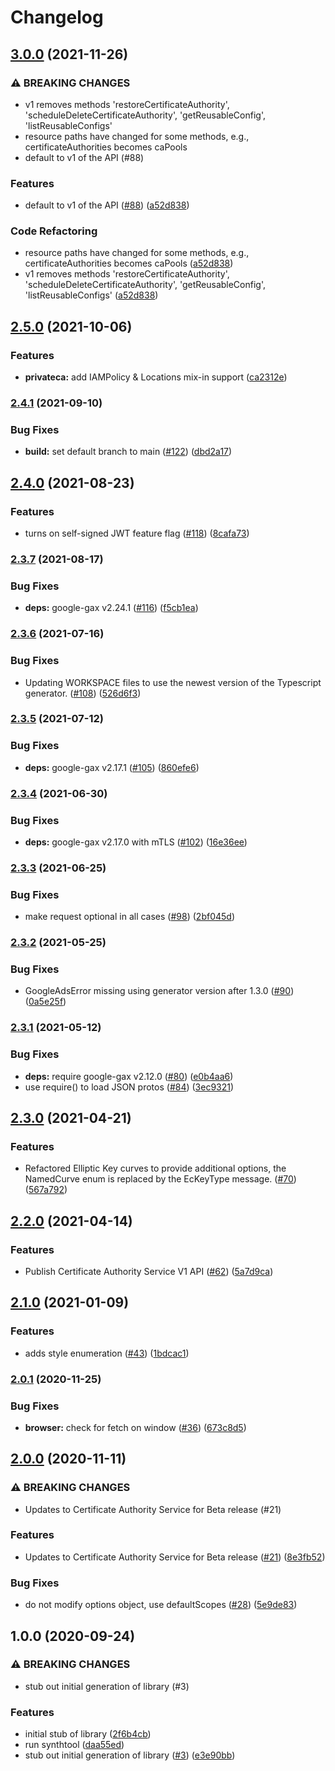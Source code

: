 # Changelog

## [3.0.0](https://www.github.com/googleapis/nodejs-security-private-ca/compare/v2.5.0...v3.0.0) (2021-11-26)


### ⚠ BREAKING CHANGES

* v1 removes methods 'restoreCertificateAuthority', 'scheduleDeleteCertificateAuthority', 'getReusableConfig', 'listReusableConfigs'
* resource paths have changed for some methods, e.g., certificateAuthorities becomes caPools
* default to v1 of the API (#88)

### Features

* default to v1 of the API ([#88](https://www.github.com/googleapis/nodejs-security-private-ca/issues/88)) ([a52d838](https://www.github.com/googleapis/nodejs-security-private-ca/commit/a52d8381e371f73ef21b22a8faa389235c58c5a8))


### Code Refactoring

* resource paths have changed for some methods, e.g., certificateAuthorities becomes caPools ([a52d838](https://www.github.com/googleapis/nodejs-security-private-ca/commit/a52d8381e371f73ef21b22a8faa389235c58c5a8))
* v1 removes methods 'restoreCertificateAuthority', 'scheduleDeleteCertificateAuthority', 'getReusableConfig', 'listReusableConfigs' ([a52d838](https://www.github.com/googleapis/nodejs-security-private-ca/commit/a52d8381e371f73ef21b22a8faa389235c58c5a8))

## [2.5.0](https://www.github.com/googleapis/nodejs-security-private-ca/compare/v2.4.1...v2.5.0) (2021-10-06)


### Features

* **privateca:** add IAMPolicy & Locations mix-in support ([ca2312e](https://www.github.com/googleapis/nodejs-security-private-ca/commit/ca2312e60999e6068f92405922f1df1737d8a1ed))

### [2.4.1](https://www.github.com/googleapis/nodejs-security-private-ca/compare/v2.4.0...v2.4.1) (2021-09-10)


### Bug Fixes

* **build:** set default branch to main ([#122](https://www.github.com/googleapis/nodejs-security-private-ca/issues/122)) ([dbd2a17](https://www.github.com/googleapis/nodejs-security-private-ca/commit/dbd2a1722f5624cbe4d7533e4a537c645cc87659))

## [2.4.0](https://www.github.com/googleapis/nodejs-security-private-ca/compare/v2.3.7...v2.4.0) (2021-08-23)


### Features

* turns on self-signed JWT feature flag ([#118](https://www.github.com/googleapis/nodejs-security-private-ca/issues/118)) ([8cafa73](https://www.github.com/googleapis/nodejs-security-private-ca/commit/8cafa73b6529a0e90b64977a0d4fe042eb214348))

### [2.3.7](https://www.github.com/googleapis/nodejs-security-private-ca/compare/v2.3.6...v2.3.7) (2021-08-17)


### Bug Fixes

* **deps:** google-gax v2.24.1 ([#116](https://www.github.com/googleapis/nodejs-security-private-ca/issues/116)) ([f5cb1ea](https://www.github.com/googleapis/nodejs-security-private-ca/commit/f5cb1ea2345996b23f50f747dc0f96302d974235))

### [2.3.6](https://www.github.com/googleapis/nodejs-security-private-ca/compare/v2.3.5...v2.3.6) (2021-07-16)


### Bug Fixes

* Updating WORKSPACE files to use the newest version of the Typescript generator. ([#108](https://www.github.com/googleapis/nodejs-security-private-ca/issues/108)) ([526d6f3](https://www.github.com/googleapis/nodejs-security-private-ca/commit/526d6f33c6354236adb416a5ff256d53319f8d88))

### [2.3.5](https://www.github.com/googleapis/nodejs-security-private-ca/compare/v2.3.4...v2.3.5) (2021-07-12)


### Bug Fixes

* **deps:** google-gax v2.17.1 ([#105](https://www.github.com/googleapis/nodejs-security-private-ca/issues/105)) ([860efe6](https://www.github.com/googleapis/nodejs-security-private-ca/commit/860efe6bc751b42e652e4b6ec22364fd30e6b2cd))

### [2.3.4](https://www.github.com/googleapis/nodejs-security-private-ca/compare/v2.3.3...v2.3.4) (2021-06-30)


### Bug Fixes

* **deps:** google-gax v2.17.0 with mTLS ([#102](https://www.github.com/googleapis/nodejs-security-private-ca/issues/102)) ([16e36ee](https://www.github.com/googleapis/nodejs-security-private-ca/commit/16e36ee26015aac15526fb8a1f5f6b0bc4e368b0))

### [2.3.3](https://www.github.com/googleapis/nodejs-security-private-ca/compare/v2.3.2...v2.3.3) (2021-06-25)


### Bug Fixes

* make request optional in all cases ([#98](https://www.github.com/googleapis/nodejs-security-private-ca/issues/98)) ([2bf045d](https://www.github.com/googleapis/nodejs-security-private-ca/commit/2bf045d956df8699a95aa8644c188462657d849d))

### [2.3.2](https://www.github.com/googleapis/nodejs-security-private-ca/compare/v2.3.1...v2.3.2) (2021-05-25)


### Bug Fixes

* GoogleAdsError missing using generator version after 1.3.0 ([#90](https://www.github.com/googleapis/nodejs-security-private-ca/issues/90)) ([0a5e25f](https://www.github.com/googleapis/nodejs-security-private-ca/commit/0a5e25f5d351f2bd471512a16f08c2ddc06f2721))

### [2.3.1](https://www.github.com/googleapis/nodejs-security-private-ca/compare/v2.3.0...v2.3.1) (2021-05-12)


### Bug Fixes

* **deps:** require google-gax v2.12.0 ([#80](https://www.github.com/googleapis/nodejs-security-private-ca/issues/80)) ([e0b4aa6](https://www.github.com/googleapis/nodejs-security-private-ca/commit/e0b4aa64be0e8433f10cb29ad9f0167a7b292609))
* use require() to load JSON protos ([#84](https://www.github.com/googleapis/nodejs-security-private-ca/issues/84)) ([3ec9321](https://www.github.com/googleapis/nodejs-security-private-ca/commit/3ec9321734af9de467a082cf34db6c4cf8039d7b))

## [2.3.0](https://www.github.com/googleapis/nodejs-security-private-ca/compare/v2.2.0...v2.3.0) (2021-04-21)


### Features

* Refactored Elliptic Key curves to provide additional options, the NamedCurve enum is replaced by the EcKeyType message. ([#70](https://www.github.com/googleapis/nodejs-security-private-ca/issues/70)) ([567a792](https://www.github.com/googleapis/nodejs-security-private-ca/commit/567a7925e7510b0a1782e894cf7f718d211643ab))

## [2.2.0](https://www.github.com/googleapis/nodejs-security-private-ca/compare/v2.1.0...v2.2.0) (2021-04-14)


### Features

* Publish Certificate Authority Service V1 API ([#62](https://www.github.com/googleapis/nodejs-security-private-ca/issues/62)) ([5a7d9ca](https://www.github.com/googleapis/nodejs-security-private-ca/commit/5a7d9ca566c7241ced4f836d054386e3e1843e8f))

## [2.1.0](https://www.github.com/googleapis/nodejs-security-private-ca/compare/v2.0.1...v2.1.0) (2021-01-09)


### Features

* adds style enumeration ([#43](https://www.github.com/googleapis/nodejs-security-private-ca/issues/43)) ([1bdcac1](https://www.github.com/googleapis/nodejs-security-private-ca/commit/1bdcac1a327eab72bd6ed2afe477807df3e1f1c5))

### [2.0.1](https://www.github.com/googleapis/nodejs-security-private-ca/compare/v2.0.0...v2.0.1) (2020-11-25)


### Bug Fixes

* **browser:** check for fetch on window ([#36](https://www.github.com/googleapis/nodejs-security-private-ca/issues/36)) ([673c8d5](https://www.github.com/googleapis/nodejs-security-private-ca/commit/673c8d518f538a78bd6cf4dcb3878c22d52d8038))

## [2.0.0](https://www.github.com/googleapis/nodejs-security-private-ca/compare/v1.0.0...v2.0.0) (2020-11-11)


### ⚠ BREAKING CHANGES

* Updates to Certificate Authority Service for Beta release (#21)

### Features

* Updates to Certificate Authority Service for Beta release ([#21](https://www.github.com/googleapis/nodejs-security-private-ca/issues/21)) ([8e3fb52](https://www.github.com/googleapis/nodejs-security-private-ca/commit/8e3fb52688fc93bbbe4f627d06121384cca84785))


### Bug Fixes

* do not modify options object, use defaultScopes ([#28](https://www.github.com/googleapis/nodejs-security-private-ca/issues/28)) ([5e9de83](https://www.github.com/googleapis/nodejs-security-private-ca/commit/5e9de8377ad9d56037d86ac40e9765d6f3b60681))

## 1.0.0 (2020-09-24)


### ⚠ BREAKING CHANGES

* stub out initial generation of library (#3)

### Features

* initial stub of library ([2f6b4cb](https://www.github.com/googleapis/nodejs-security-private-ca/commit/2f6b4cbc35176aa50bd95a31fc2179b4809b52ee))
* run synthtool ([daa55ed](https://www.github.com/googleapis/nodejs-security-private-ca/commit/daa55eda7900769d3623ed87cec6dd351bcdb1e3))
* stub out initial generation of library ([#3](https://www.github.com/googleapis/nodejs-security-private-ca/issues/3)) ([e3e90bb](https://www.github.com/googleapis/nodejs-security-private-ca/commit/e3e90bb60b1b46a948e47b99c5836d7e44f740b7))
